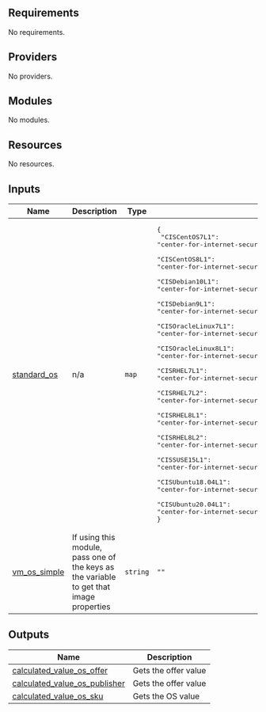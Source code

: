 ## Requirements

No requirements.

## Providers

No providers.

## Modules

No modules.

## Resources

No resources.

## Inputs

| Name | Description | Type | Default | Required |
|------|-------------|------|---------|:--------:|
| <a name="input_standard_os"></a> [standard\_os](#input\_standard\_os) | n/a | `map` | <pre>{<br>  "CISCentOS7L1": "center-for-internet-security-inc,cis-centos-7-v2-1-1-l1,cis-centos7-l1",<br>  "CISCentOS8L1": "center-for-internet-security-inc,cis-centos-8-l1,cis-centos8-l1",<br>  "CISDebian10L1": "center-for-internet-security-inc,cis-debian-linux-10-l1,cis-debian10-l1",<br>  "CISDebian9L1": "center-for-internet-security-inc,cis-debian-linux-9-l1,cis-debian9-l1",<br>  "CISOracleLinux7L1": "center-for-internet-security-inc,cis-oracle-linux-7-v2-0-0-l1,cis-oracle7-l1-for-cis",<br>  "CISOracleLinux8L1": "center-for-internet-security-inc,cis-oracle-linux-8-l1,cis-oracle8-l1",<br>  "CISRHEL7L1": "center-for-internet-security-inc,cis-rhel-7-v2-2-0-l1,cis-rhel7-l1",<br>  "CISRHEL7L2": "center-for-internet-security-inc,cis-rhel-7-l2,cis-rhel7-l2",<br>  "CISRHEL8L1": "center-for-internet-security-inc,cis-rhel-8-l1,cis-rhel8-l1",<br>  "CISRHEL8L2": "center-for-internet-security-inc,cis-rhel-8-l2,cis-rhel8-l2",<br>  "CISSUSE15L1": "center-for-internet-security-inc,cis-suse15-l1,cis-suse15-l1",<br>  "CISUbuntu18.04L1": "center-for-internet-security-inc,cis-ubuntu-linux-1804-l1,cis-ubuntu1804-l1",<br>  "CISUbuntu20.04L1": "center-for-internet-security-inc,cis-ubuntu-linux-2004-l1,cis-ubuntu2004-l1"<br>}</pre> | no |
| <a name="input_vm_os_simple"></a> [vm\_os\_simple](#input\_vm\_os\_simple) | If using this module, pass one of the keys as the variable to get that image properties | `string` | `""` | no |

## Outputs

| Name | Description |
|------|-------------|
| <a name="output_calculated_value_os_offer"></a> [calculated\_value\_os\_offer](#output\_calculated\_value\_os\_offer) | Gets the offer value |
| <a name="output_calculated_value_os_publisher"></a> [calculated\_value\_os\_publisher](#output\_calculated\_value\_os\_publisher) | Gets the offer value |
| <a name="output_calculated_value_os_sku"></a> [calculated\_value\_os\_sku](#output\_calculated\_value\_os\_sku) | Gets the OS value |
